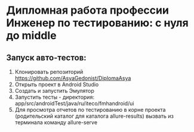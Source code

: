 # **Дипломная работа профессии Инженер по тестированию: с нуля до middle**
## **Запуск авто-тестов:**

1. Клонировать репозиторий https://github.com/AsyaGedonist/DiplomaAsya
2. Открыть проект в Android Studio
3. Создать и запустить Эмулятор 
4. Запустить тесты - директория: app/src/androidTest/java/ru/iteco/fmhandroid/ui
5. Для просмотра отчетов по тестированию в корне проекта (родительский каталог для каталога
allure-results) вызвать из терминала команду allure-serve